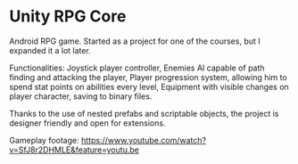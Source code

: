 # Unity RPG Core
Android RPG game. Started as a project for one of the courses, but I expanded it a lot later. 

Functionalities: Joystick player controller, Enemies AI capable of path finding and attacking the player, 
Player progression system, allowing him to spend stat points on abilities every level, Equipment with visible changes on player character,
saving to binary files. 

Thanks to the use of nested prefabs and scriptable objects, the project is designer friendly and open for extensions.

Gameplay footage: https://www.youtube.com/watch?v=SfJ8r2DHMLE&feature=youtu.be
